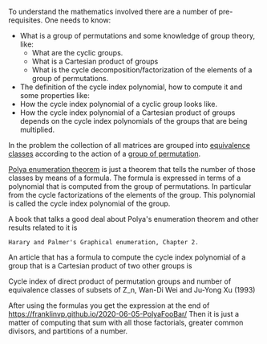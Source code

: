 To understand the mathematics involved there are a number of pre-requisites.
One needs to know:

 * What is a group of permutations and some knowledge of group theory, like:
   * What are the cyclic groups.
   * What is a Cartesian product of groups
   * What is the cycle decomposition/factorization of the elements of a group of permutations.
 * The definition of the cycle index polynomial, how to compute it and some properties like:
  * How the cycle index polynomial of a cyclic group looks like.
  * How the cycle index polynomial of a Cartesian product of groups depends on the cycle index polynomials of the groups that are being multiplied.

In the problem the collection of all matrices are grouped into [equivalence classes](https://en.wikipedia.org/wiki/Equivalence_class)
according to the action of a [group of permutation](https://en.wikipedia.org/wiki/Permutation_group).

[Polya enumeration theorem](https://en.wikipedia.org/wiki/Permutation_group) is just a theorem that tells the number of those classes by means of a formula.
The formula is expressed in terms of a polynomial that is computed from the group of permutations. In particular from the cycle factorizations of the elements of the group.
This polynomial is called the cycle index polynomial of the group.

A book that talks a good deal about Polya's enumeration theorem and other results related to it is

    Harary and Palmer's Graphical enumeration, Chapter 2.

An article that has a formula to compute the cycle index polynomial of a group that is a Cartesian product of two other groups is

  Cycle index of direct product of permutation groups and number of equivalence classes of subsets of Z_n, Wan-Di Wei  and Ju-Yong Xu (1993)

After using the formulas you get the expression at the end of https://franklinvp.github.io/2020-06-05-PolyaFooBar/
Then it is just a matter of computing that sum with all those factorials, greater common divisors, and partitions of a number.
